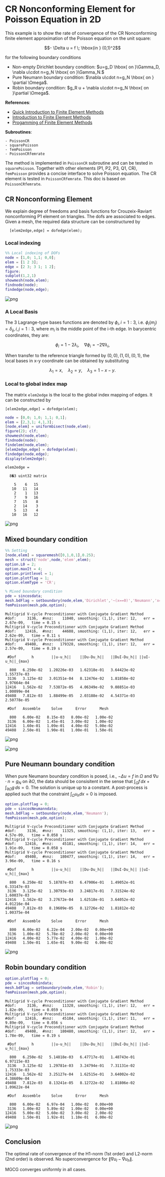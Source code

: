 # CR Nonconforming Element for Poisson Equation in 2D

This example is to show the rate of convergence of the CR Nonconforming finite element approximation of the Poisson equation on the unit square:

$$- \Delta u = f \; \hbox{in } (0,1)^2$$

for the following boundary conditions
- Non-empty Dirichlet boundary condition: $u=g_D \hbox{ on }\Gamma_D, \nabla u\cdot n=g_N \hbox{ on }\Gamma_N.$
- Pure Neumann boundary condition: $\nabla u\cdot n=g_N \hbox{ on } \partial \Omega$.
- Robin boundary condition: $g_R u + \nabla u\cdot n=g_N \hbox{ on }\partial \Omega$.

**References**:
- [Quick Introduction to Finite Element Methods](femdoc.html)
- [Introduction to Finite Element Methods](http://www.math.uci.edu/~chenlong/226/Ch2FEM.pdf)
- [Progamming of Finite Element Methods](http://www.math.uci.edu/~chenlong/226/Ch3FEMCode.pdf)

**Subroutines**:

    - PoissonCR
    - squarePoisson
    - femPoisson
    - PoissonCRfemrate
    
The method is implemented in `PoissonCR` subroutine and can be tested in `squarePoisson`. Together with other elements (P1, P2, P3, Q1, CR), `femPoisson` provides a concise interface to solve Poisson equation. The CR element is tested in `PoissonCRfemrate`. This doc is based on `PoissonCRfemrate`.

## CR Nonconforming Element

We explain degree of freedoms and basis functions for Crouzeix-Raviart nonconforming P1 element on triangles. The dofs are associated to edges. Given a mesh, the required data structure can be constructured by

      [elem2edge,edge] = dofedge(elem);
      
### Local indexing      


```matlab
%% Local indexing of DOFs
node = [1,0; 1,1; 0,0];
elem = [1 2 3];
edge = [2 3; 3 1; 1 2];
figure;
subplot(1,2,1)
showmesh(node,elem);
findnode(node);
findedge(node,edge);
```


    
![png](PoissonCRfemrate_files/PoissonCRfemrate_3_0.png)
    


### A Local Basis

The 3 Lagrange-type bases functions are denoted by $\phi_i, i=1:3$, i.e. $\phi_i(m_j)=\delta _{ij},i,j=1:3$, where $m_i$ is the middle point of the i-th edge. In barycentric coordinates, they are:

$$\phi_i = 1- 2\lambda_i,\quad \nabla \phi_i = -2\nabla \lambda_i,$$

When transfer to the reference triangle formed by $(0,0),(1,0),(0,1)$, the local bases in x-y coordinate can be obtained by substituting 

$$\lambda _1 = x, \quad \lambda _2 = y, \quad \lambda _3 = 1-x-y.$$ 

### Local to global index map

The matrix `elem2edge` is the local to the global index mapping of edges. It can be constructed by 

    [elem2edge,edge] = dofedge(elem);


```matlab
node = [0,0; 1,0; 1,1; 0,1];
elem = [2,3,1; 4,1,3];      
[node,elem] = uniformbisect(node,elem);
figure(2); clf;
showmesh(node,elem);
findnode(node);
findelem(node,elem);
[elem2edge,edge] = dofedge(elem);
findedge(node,edge);
display(elem2edge);
```

    
    elem2edge =
    
      8�3 uint32 matrix
    
        5    6   15
       10   11   14
        2    1   13
        7    9   16
        7   15    8
        2   14    3
        5   13    4
       10   16   12
    



    
![png](PoissonCRfemrate_files/PoissonCRfemrate_6_1.png)
    


## Mixed boundary condition


```matlab
%% Setting
[node,elem] = squaremesh([0,1,0,1],0.25); 
mesh = struct('node',node,'elem',elem);
option.L0 = 2;
option.maxIt = 4;
option.printlevel = 1;
option.plotflag = 1;
option.elemType = 'CR';
```


```matlab
% Mixed boundary condition
pde = sincosdata;
mesh.bdFlag = setboundary(node,elem,'Dirichlet','~(x==0)','Neumann','x==0');
femPoisson(mesh,pde,option);
```

    Multigrid V-cycle Preconditioner with Conjugate Gradient Method
    #dof:     3136,  #nnz:    11040, smoothing: (1,1), iter: 12,   err = 2.67e-09,   time = 0.15 s
    Multigrid V-cycle Preconditioner with Conjugate Gradient Method
    #dof:    12416,  #nnz:    44608, smoothing: (1,1), iter: 12,   err = 2.62e-09,   time = 0.11 s
    Multigrid V-cycle Preconditioner with Conjugate Gradient Method
    #dof:    49408,  #nnz:   179328, smoothing: (1,1), iter: 12,   err = 2.57e-09,   time = 0.19 s
    
     #Dof       h        ||u-u_h||    ||Du-Du_h||   ||DuI-Du_h|| ||uI-u_h||_{max}
    
      800   6.250e-02   1.20226e-03   1.62318e-01   3.64423e-02   1.55737e-03
     3136   3.125e-02   3.01351e-04   8.12476e-02   1.81858e-02   3.97664e-04
    12416   1.562e-02   7.53872e-05   4.06349e-02   9.08851e-03   1.00099e-04
    49408   7.812e-03   1.88499e-05   2.03188e-02   4.54371e-03   2.50778e-05
    
     #Dof   Assemble     Solve      Error      Mesh    
    
      800   6.00e-02   8.15e-03   8.00e-02   1.00e-02
     3136   6.00e-02   1.45e-01   3.00e-02   1.00e-02
    12416   1.60e-01   1.09e-01   4.00e-02   5.00e-02
    49408   2.50e-01   1.90e-01   1.00e-01   1.50e-01
    
    



    
![png](PoissonCRfemrate_files/PoissonCRfemrate_9_1.png)
    



    
![png](PoissonCRfemrate_files/PoissonCRfemrate_9_2.png)
    


## Pure Neumann boundary condition

When pure Neumann boundary condition is posed, i.e., $-\Delta u =f$ in $\Omega$ and $\nabla u\cdot n=g_N$ on $\partial \Omega$, the data should be consisitent in the sense that $\int_{\Omega} f \, dx + \int_{\partial \Omega} g \, ds = 0$. The solution is unique up to a constant. A post-process is applied such that the constraint $\int_{\Omega}u_h dx = 0$ is imposed. 


```matlab
option.plotflag = 0;
pde = sincosNeumanndata;
mesh.bdFlag = setboundary(node,elem,'Neumann');
femPoisson(mesh,pde,option);
```

    Multigrid V-cycle Preconditioner with Conjugate Gradient Method
    #dof:     3136,  #nnz:    11325, smoothing: (1,1), iter: 13,   err = 4.57e-09,   time = 0.058 s
    Multigrid V-cycle Preconditioner with Conjugate Gradient Method
    #dof:    12416,  #nnz:    45181, smoothing: (1,1), iter: 14,   err = 1.91e-09,   time = 0.058 s
    Multigrid V-cycle Preconditioner with Conjugate Gradient Method
    #dof:    49408,  #nnz:   180477, smoothing: (1,1), iter: 14,   err = 3.96e-09,   time = 0.16 s
    
     #Dof       h        ||u-u_h||    ||Du-Du_h||   ||DuI-Du_h|| ||uI-u_h||_{max}
    
      800   6.250e-02   5.18787e-03   6.47906e-01   1.49052e-01   6.33147e-03
     3136   3.125e-02   1.30793e-03   3.24817e-01   7.31524e-02   1.60037e-03
    12416   1.562e-02   3.27672e-04   1.62518e-01   3.64052e-02   4.01216e-04
    49408   7.812e-03   8.19609e-05   8.12726e-02   1.81812e-02   1.00375e-04
    
     #Dof   Assemble     Solve      Error      Mesh    
    
      800   6.00e-02   6.22e-04   2.00e-02   0.00e+00
     3136   1.00e-02   5.78e-02   2.00e-02   0.00e+00
    12416   4.00e-02   5.77e-02   4.00e-02   1.00e-02
    49408   1.50e-01   1.65e-01   9.00e-02   6.00e-02
    
    



    
![png](PoissonCRfemrate_files/PoissonCRfemrate_11_1.png)
    


## Robin boundary condition


```matlab
option.plotflag = 0;
pde = sincosRobindata;
mesh.bdFlag = setboundary(node,elem,'Robin');
femPoisson(mesh,pde,option);
```

    Multigrid V-cycle Preconditioner with Conjugate Gradient Method
    #dof:     3136,  #nnz:    11328, smoothing: (1,1), iter: 12,   err = 1.82e-09,   time = 0.059 s
    Multigrid V-cycle Preconditioner with Conjugate Gradient Method
    #dof:    12416,  #nnz:    45184, smoothing: (1,1), iter: 11,   err = 9.89e-09,   time = 0.056 s
    Multigrid V-cycle Preconditioner with Conjugate Gradient Method
    #dof:    49408,  #nnz:   180480, smoothing: (1,1), iter: 12,   err = 1.78e-09,   time = 0.19 s
    
     #Dof       h        ||u-u_h||    ||Du-Du_h||   ||DuI-Du_h|| ||uI-u_h||_{max}
    
      800   6.250e-02   5.14818e-03   6.47717e-01   1.48743e-01   6.97115e-03
     3136   3.125e-02   1.29781e-03   3.24794e-01   7.31131e-02   1.75333e-03
    12416   1.562e-02   3.25127e-04   1.62515e-01   3.64002e-02   4.38609e-04
    49408   7.812e-03   8.13241e-05   8.12722e-02   1.81806e-02   1.09622e-04
    
     #Dof   Assemble     Solve      Error      Mesh    
    
      800   6.00e-02   6.97e-04   1.00e-02   0.00e+00
     3136   1.00e-02   5.89e-02   1.00e-02   0.00e+00
    12416   5.00e-02   5.60e-02   3.00e-02   2.00e-02
    49408   1.50e-01   1.92e-01   1.10e-01   6.00e-02
    
    



    
![png](PoissonCRfemrate_files/PoissonCRfemrate_13_1.png)
    


## Conclusion

The optimal rate of convergence of the H1-norm (1st order) and L2-norm (2nd order) is observed. No superconvergence for $\|\nabla u_I - \nabla u_h\|$.

MGCG converges uniformly in all cases.
